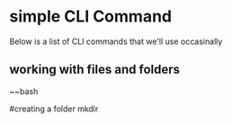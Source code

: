 # simple CLI Command

Below is a list of CLI commands that we'll use occasinally

## working with files and  folders
~~bash

#creating a folder
mkdir <folder>

